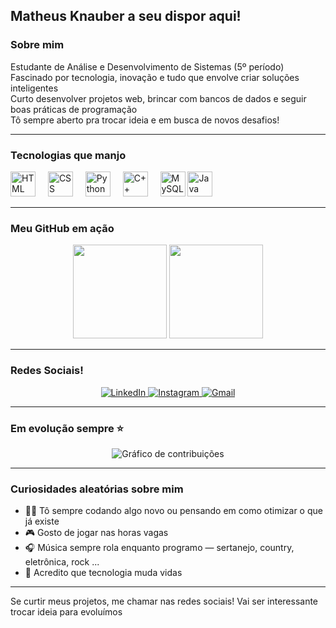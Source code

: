 ## Matheus Knauber a seu dispor aqui!

### Sobre mim

<p align="left">
 Estudante de Análise e Desenvolvimento de Sistemas (5º período)<br>
 Fascinado por tecnologia, inovação e tudo que envolve criar soluções inteligentes<br>
 Curto desenvolver projetos web, brincar com bancos de dados e seguir boas práticas de programação<br>
 Tô sempre aberto pra trocar ideia e em busca de novos desafios!
</p>

---

###  Tecnologias que manjo

<div align="left">
  <img src="https://cdn.jsdelivr.net/gh/devicons/devicon/icons/html5/html5-original.svg" height="40" alt="HTML" />
  <img width="12" />
  <img src="https://cdn.jsdelivr.net/gh/devicons/devicon/icons/css3/css3-original.svg" height="40" alt="CSS" />
  <img width="12" />
  <img src="https://cdn.jsdelivr.net/gh/devicons/devicon/icons/python/python-original.svg" height="40" alt="Python" />
  <img width="12" />
  <img src="https://cdn.jsdelivr.net/gh/devicons/devicon/icons/cplusplus/cplusplus-original.svg" height="40" alt="C++" />
  <img width="12" />
  <img src="https://cdn.jsdelivr.net/gh/devicons/devicon/icons/mysql/mysql-original.svg" height="40" alt="MySQL" />
  <img src="https://cdn.jsdelivr.net/gh/devicons/devicon/icons/java/java-original.svg" height="40" alt="Java logo" />
</div>

---

###  Meu GitHub em ação

<div align="center">
  <img src="https://github-readme-stats.vercel.app/api?username=MatheusK-Work&show_icons=true&theme=gruvbox&locale=pt-br&include_all_commits=true&count_private=true" height="150" />
  <img src="https://github-readme-stats.vercel.app/api/top-langs?username=MatheusK-Work&layout=compact&langs_count=6&theme=gruvbox&locale=pt-br" height="150" />
</div>

---

###  Redes Sociais!

<div align="center">
  <a href="https://www.linkedin.com/in/matheus-knauber/" target="_blank">
    <img src="https://img.shields.io/badge/LinkedIn-0077B5?style=for-the-badge&logo=linkedin&logoColor=white" alt="LinkedIn" />
  </a>
  <a href="https://www.instagram.com/matheus.knauber/" target="_blank">
    <img src="https://img.shields.io/badge/Instagram-E4405F?style=for-the-badge&logo=instagram&logoColor=white" alt="Instagram" />
  </a>
  <a href="mailto:matheusknauber@gmail.com" target="_blank">
    <img src="https://img.shields.io/badge/Gmail-D14836?style=for-the-badge&logo=gmail&logoColor=white" alt="Gmail" />
  </a>
</div>

---

### Em evolução sempre ⭐

<div align="center">
  <img src="https://ssr-contributions-svg.vercel.app/_/MatheusK-Work?chart=3dbar&gap=0.6&scale=2&gradient=true&flatten=2&animation=wave&animation_duration=1&animation_delay=0.05&animation_amplitude=20&animation_frequency=0.5&animation_wave_center=10_0&format=svg&weeks=30&theme=green&dark=true" alt="Gráfico de contribuições" />
</div>

---

###  Curiosidades aleatórias sobre mim

- 👨‍💻 Tô sempre codando algo novo ou pensando em como otimizar o que já existe
- 🎮 Gosto de jogar nas horas vagas 
- 🎧 Música sempre rola enquanto programo — sertanejo, country, eletrônica, rock ...
- 🧠 Acredito que tecnologia muda vidas 

---

 Se curtir meus projetos, me chamar nas redes sociais! Vai ser interessante trocar ideia para evoluímos 
